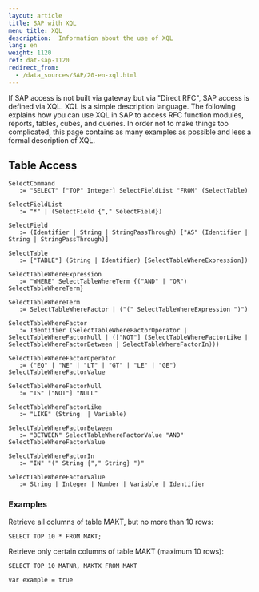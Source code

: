 ```yaml
---
layout: article
title: SAP with XQL
menu_title: XQL
description:  Information about the use of XQL
lang: en
weight: 1120
ref: dat-sap-1120
redirect_from:
  - /data_sources/SAP/20-en-xql.html
---
```

If SAP access is not built via gateway but via "Direct RFC", SAP access is defined via XQL. XQL is a simple description language. The following explains how you can use XQL in SAP to access RFC function modules, reports, tables, cubes, and queries. In order not to make things too complicated, this page contains as many examples as possible and less a formal description of XQL.

## Table Access

```
SelectCommand
   := "SELECT" ["TOP" Integer] SelectFieldList "FROM" (SelectTable)

SelectFieldList
   := "*" | (SelectField {"," SelectField})

SelectField
   := (Identifier | String | StringPassThrough) ["AS" (Identifier | String | StringPassThrough)]

SelectTable
   := ["TABLE"] (String | Identifier) [SelectTableWhereExpression])

SelectTableWhereExpression
   := "WHERE" SelectTableWhereTerm {("AND" | "OR") SelectTableWhereTerm}

SelectTableWhereTerm
   := SelectTableWhereFactor | ("(" SelectTableWhereExpression ")")

SelectTableWhereFactor
   := Identifier (SelectTableWhereFactorOperator | SelectTableWhereFactorNull | (["NOT"] (SelectTableWhereFactorLike | SelectTableWhereFactorBetween | SelectTableWhereFactorIn)))

SelectTableWhereFactorOperator
   := ("EQ" | "NE" | "LT" | "GT" | "LE" | "GE") SelectTableWhereFactorValue

SelectTableWhereFactorNull  
   := "IS" ["NOT"] "NULL"

SelectTableWhereFactorLike
   := "LIKE" (String  | Variable)

SelectTableWhereFactorBetween
   := "BETWEEN" SelectTableWhereFactorValue "AND" SelectTableWhereFactorValue

SelectTableWhereFactorIn
   := "IN" "(" String {"," String} ")"

SelectTableWhereFactorValue
   := String | Integer | Number | Variable | Identifier
```

### Examples

Retrieve all columns of table MAKT, but no more than 10 rows:

```
SELECT TOP 10 * FROM MAKT;
```

Retrieve only certain columns of table MAKT (maximum 10 rows):

```
SELECT TOP 10 MATNR, MAKTX FROM MAKT
```

`var example = true`
